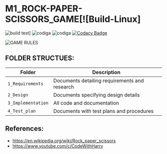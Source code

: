 # M1_ROCK-PAPER-SCISSORS_GAME[![Build-Linux]
![build test](https://github.com/YR4851/M-1_ROCK-PAPER-SCISSORS_GAME/actions/workflows/Build-Linux.yml/badge.svg)]
![codiga](https://api.codiga.io/project/31055/score/svg)
![codiga](https://api.codiga.io/project/31055/status/svg)
[![Codacy Badge](https://app.codacy.com/project/badge/Grade/748bacf3457343fd84e3a6a569d34928)](https://www.codacy.com/gh/YR4851/M-1_ROCK-PAPER-SCISSORS_GAME/dashboard?utm_source=github.com&amp;utm_medium=referral&amp;utm_content=YR4851/M-1_ROCK-PAPER-SCISSORS_GAME&amp;utm_campaign=Badge_Grade)

 ![GAME RULES](https://www.coltnews.com/wp-content/uploads/2016/04/RPS.png)
 
 
## FOLDER STRUCTUES:
Folder             | Description
-------------------| -----------------------------------------
`1_Requirements`   | Documents detailing requirements and research
`2_Design`         | Documents specifying design details
`3_Implementation` | All code and documentation
`4_Test_plan`      | Documents with test plans and procedures


## References:
* https://en.wikipedia.org/wiki/Rock_paper_scissors
* https://www.youtube.com/c/CodeWithHarry




